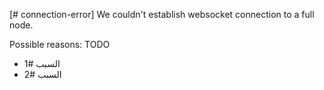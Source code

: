 [# connection-error] We couldn't establish websocket connection to a full node.

Possible reasons: TODO

- السبب #1
- السبب #2
